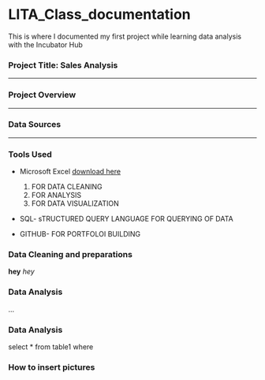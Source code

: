 # LITA_Class_documentation
This is where I documented my first project while learning data analysis with the Incubator Hub
### Project Title: Sales Analysis
---
### Project Overview
---
### Data Sources 
---
### Tools Used
- Microsoft Excel [download here](https://www.microsoft.com)
  1. FOR DATA CLEANING
  2. FOR ANALYSIS
  3. FOR DATA VISUALIZATION
      
- SQL- sTRUCTURED QUERY LANGUAGE FOR QUERYING OF DATA
- GITHUB- FOR PORTFOLOI BUILDING

### Data Cleaning and preparations 

**hey**
*hey* 
### Data Analysis 
...


### Data Analysis 
select * from table1
where

### How to insert pictures 
